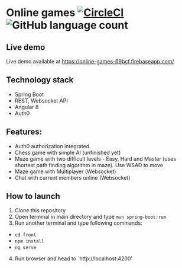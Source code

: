 # Online games [![CircleCI](https://circleci.com/gh/grzegorz103/online-games.svg?style=svg)](https://circleci.com/gh/grzegorz103/online-games) ![GitHub language count](https://img.shields.io/github/languages/count/grzegorz103/online-games)

## Live demo
Live demo available at https://online-games-69bcf.firebaseapp.com/

## Technology stack

- Spring Boot
- REST, Websocket API
- Angular 8
- Auth0

## Features:

- Auth0 authorization integrated
- Chess game with simple AI (unfinished yet)    
- Maze game with two difficult levels - Easy, Hard and Master (uses shortest path finding algorithm in maze). Use WSAD to move
- Maze game with Multiplayer (Websocket)
- Chat with current members online (Websocket)

## How to launch

1. Clone this repository   
2. Open terminal in main directory and type `mvn spring-boot:run`    
3. Run another terminal and type following commands:
- `cd front`    
- `npm install`   
- `ng serve`
4. Run browser and head to `http://localhost:4200'
